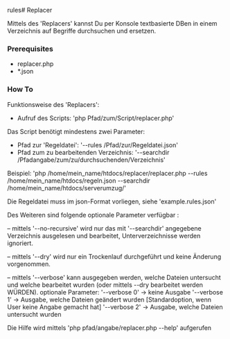 rules# Replacer

Mittels des 'Replacers' kannst Du per Konsole textbasierte DBen in einem Verzeichnis auf Begriffe durchsuchen und ersetzen.

### Prerequisites

- replacer.php
- *.json 

### How To
  
 Funktionsweise des 'Replacers': 
 
 - Aufruf des Scripts: 'php Pfad/zum/Script/replacer.php' 

 Das Script benötigt mindestens zwei Parameter:
 
 - Pfad zur 'Regeldatei': '--rules /Pfad/zur/Regeldatei.json'
 - Pfad zum zu bearbeitenden Verzeichnis: '--searchdir /Pfadangabe/zum/zu/durchsuchenden/Verzeichnis'
 
 Beispiel: 
 'php  /home/mein_name/htdocs/replacer/replacer.php --rules /home/mein_name/htdocs/regeln.json --searchdir /home/mein_name/htdocs/serverumzug/' 
 
 Die Regeldatei muss im json-Format vorliegen, siehe 'example.rules.json' 
 
 
 Des Weiteren sind folgende optionale Parameter verfügbar : 

 – mittels '--no-recursive' wird nur das mit '--searchdir' angegebene Verzeichnis ausgelesen und bearbeitet, Unterverzeichnisse werden ignoriert.
 
 – mittels '--dry' wird nur ein Trockenlauf durchgeführt und keine Änderung vorgenommen.
 
 – mittels '--verbose' kann ausgegeben werden, welche Dateien untersucht und welche bearbeitet wurden (oder mittels --dry bearbeitet werden WÜRDEN). 
 optionale Parameter:
  '--verbose 0' -> keine Ausgabe 
  '--verbose 1' -> Ausgabe, welche Dateien geändert wurden [Standardoption, wenn User keine Angabe gemacht hat] 
  '--verbose 2' -> Ausgabe, welche Dateien untersucht wurden 
 
 Die Hilfe wird mittels 'php pfad/angabe/replacer.php --help' aufgerufen 





